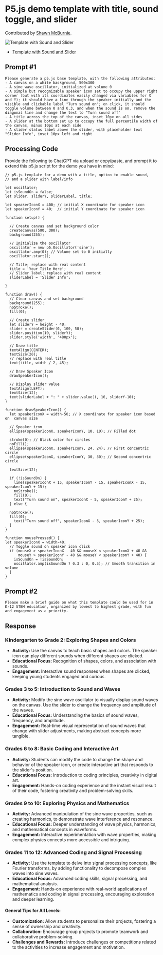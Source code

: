 # P5.js demo template with title, sound toggle, and slider

Contributed by [Shawn McBurnie](https://www.linkedin.com/in/shawnmcburnie/).

![Template with Sound and Slider](./../img/template-with-sound-and-slider.png)


* [Template with Sound and Slider](./template-with-sound-and-slider.html)

## Prompt #1

```linenums="0"
Please generate a p5.js base template, with the following attributes:
- A canvas on a white background, 500x300
- A sine wave oscillator, initialized at volume 0
- A simple but recognizable speaker icon set to occupy the upper right corner (but with its coordinates easily changed via variables for X and Y); it should have a line through the speaker initially and the visible and clickable label "Turn sound on"; on click, it should toggle volume between 0 and 0.3, and when the sound is on, remove the diagonal line and change the text to "Turn sound off"
- A title across the top of the canvas, inset 10px on all sides
- A slider at the bottom set up to occupy the full percentile width of the canvas, minus 10px at each side
- A slider status label above the slider, with placeholder text "Slider Info", inset 10px left and right
```

## Processing Code 
Provide the following to ChatGPT via upload or copy/paste, and prompt it to extend this p5.js script for the demo you have in mind:
```
// p5.js template for a demo with a title, option to enable sound, 
// and a slider with label/info

let oscillator;
let isSoundOn = false;
let slider, sliderY, sliderLabel, title;

let speakerIconX = 400; // initial X coordinate for speaker icon
let speakerIconY = 40;  // initial Y coordinate for speaker icon

function setup() {

  // Create canvas and set background color
  createCanvas(500, 300);
  background(255);

  // Initialize the oscillator
  oscillator = new p5.Oscillator('sine');
  oscillator.amp(0); // Volume set to 0 initially
  oscillator.start();
  
  // Title; replace with real content
  title = 'Your Title Here';
  // Slider label; replace with real content
  sliderLabel = 'Slider Info';
  
}

function draw() {
  // Clear canvas and set background
  background(255);
  noStroke();
  fill(0);

  // Create slider
  let sliderY = height - 40;
  slider = createSlider(0, 100, 50);
  slider.position(10, sliderY);
  slider.style('width', '480px');

  // Draw title
  textAlign(CENTER);
  textSize(20);
  // replace with real title
  text(title, width / 2, 45);

  // Draw Speaker Icon
  drawSpeakerIcon();

  // Display slider value
  textAlign(LEFT);
  textSize(12);
  text(sliderLabel + ": " + slider.value(), 10, sliderY-10);
}

function drawSpeakerIcon() {
  let speakerIconX = width-50; // X coordinate for speaker icon based on  canvas size

  // Speaker icon
  ellipse(speakerIconX, speakerIconY, 10, 10); // Filled dot

  stroke(0); // Black color for circles
  noFill();
  ellipse(speakerIconX, speakerIconY, 24, 24); // First concentric circle
  ellipse(speakerIconX, speakerIconY, 30, 30); // Second concentric circle
  
  textSize(12);
  
  if (!isSoundOn) {
    line(speakerIconX + 15, speakerIconY - 15, speakerIconX - 15, speakerIconY + 15);
    noStroke();
    fill(0);
    text("Turn sound on", speakerIconX - 5, speakerIconY + 25);
  } else {

  noStroke();
  fill(0);
    text("Turn sound off", speakerIconX - 5, speakerIconY + 25);
  }
}

function mousePressed() {  
let speakerIconX = width-40;
  // Toggle sound on speaker icon click
  if (mouseX > speakerIconX - 40 && mouseX < speakerIconX + 40 &&
      mouseY > speakerIconY - 40 && mouseY < speakerIconY + 40) {
    isSoundOn = !isSoundOn;
    oscillator.amp(isSoundOn ? 0.3 : 0, 0.5); // Smooth transition in volume
  }
}
```

## Prompt #2
```linenums="0"
Please make a brief guide on what this template could be used for in K-12 STEM education, organized by lowest to highest grade, with fun and engagement as a priority.
```

## Response

### Kindergarten to Grade 2: Exploring Shapes and Colors
- **Activity:** Use the canvas to teach basic shapes and colors. The speaker icon can play different sounds when different shapes are clicked.
- **Educational Focus:** Recognition of shapes, colors, and association with sounds.
- **Engagement:** Interactive sound responses when shapes are clicked, keeping young students engaged and curious.

### Grades 3 to 5: Introduction to Sound and Waves
- **Activity:** Modify the sine wave oscillator to visually display sound waves on the canvas. Use the slider to change the frequency and amplitude of the waves.
- **Educational Focus:** Understanding the basics of sound waves, frequency, and amplitude.
- **Engagement:** Real-time visual representation of sound waves that change with slider adjustments, making abstract concepts more tangible.

### Grades 6 to 8: Basic Coding and Interactive Art
- **Activity:** Students can modify the code to change the shape and behavior of the speaker icon, or create interactive art that responds to the slider's position.
- **Educational Focus:** Introduction to coding principles, creativity in digital art.
- **Engagement:** Hands-on coding experience and the instant visual result of their code, fostering creativity and problem-solving skills.

### Grades 9 to 10: Exploring Physics and Mathematics
- **Activity:** Advanced manipulation of the sine wave properties, such as creating harmonics, to demonstrate wave interference and resonance.
- **Educational Focus:** Deeper understanding of wave physics, harmonics, and mathematical concepts in waveforms.
- **Engagement:** Interactive experimentation with wave properties, making complex physics concepts more accessible and intriguing.

### Grades 11 to 12: Advanced Coding and Signal Processing
- **Activity:** Use the template to delve into signal processing concepts, like Fourier transforms, by adding functionality to decompose complex waves into sine waves.
- **Educational Focus:** Advanced coding skills, signal processing, and mathematical analysis.
- **Engagement:** Hands-on experience with real-world applications of mathematics and coding in signal processing, encouraging exploration and deeper learning.

#### General Tips for All Levels:
- **Customization:** Allow students to personalize their projects, fostering a sense of ownership and creativity.
- **Collaboration:** Encourage group projects to promote teamwork and collaborative problem-solving.
- **Challenges and Rewards:** Introduce challenges or competitions related to the activities to increase engagement and motivation.
